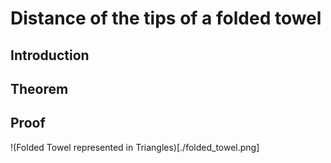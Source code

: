 # Distance of the tips of a folded towel

## Introduction


## Theorem

## Proof

!(Folded Towel represented in Triangles)[./folded_towel.png]
